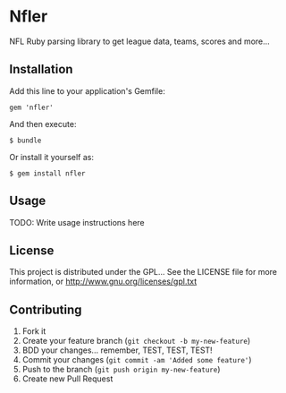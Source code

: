 # Nfler

NFL Ruby parsing library to get league data, teams, scores and more...

## Installation

Add this line to your application's Gemfile:

    gem 'nfler'

And then execute:

    $ bundle

Or install it yourself as:

    $ gem install nfler

## Usage

TODO: Write usage instructions here

## License

This project is distributed under the GPL...
See the LICENSE file for more information, or http://www.gnu.org/licenses/gpl.txt

## Contributing

1. Fork it
2. Create your feature branch (`git checkout -b my-new-feature`)
3. BDD your changes... remember, TEST, TEST, TEST!
4. Commit your changes (`git commit -am 'Added some feature'`)
5. Push to the branch (`git push origin my-new-feature`)
6. Create new Pull Request
